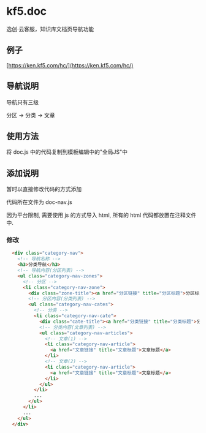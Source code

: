 # kf5.doc

逸创·云客服，知识库文档页导航功能

## 例子

[https://ken.kf5.com/hc/](https://ken.kf5.com/hc/)

## 导航说明

导航只有三级

分区 -> 分类 -> 文章

## 使用方法

将 doc.js 中的代码复制到模板编辑中的"全局JS"中

## 添加说明

暂时以直接修改代码的方式添加

代码所在文件为 doc-nav.js

因为平台限制, 需要使用 js 的方式导入 html, 所有的 html 代码都放置在注释文件中.

### 修改

```html
  <div class="category-nav">
    <!-- 导航名称 -->
    <h3>分类导航</h3>
    <!-- 导航内容(分区列表) -->
    <ul class="category-nav-zones">
      <!-- 分区 -->
      <li class="category-nav-zone">
        <div class="zone-title"><a href="分区链接" title="分区标题">分区标题</a></div>
        <!-- 分区内容(分类列表) -->
        <ul class="category-nav-cates">
          <!-- 分类 -->
          <li class="category-nav-cate">
            <div class="cate-title"><a href="分类链接" title="分类标题">分类标题</a></div>
            <!-- 分类内容(文章列表) -->
            <ul class="category-nav-articles">
              <!-- 文章(1) -->
              <li class="category-nav-article">
                <a href="文章链接" title="文章标题">文章标题</a>
              </li>
              <!-- 文章(2) -->
              <li class="category-nav-article">
                <a href="文章链接" title="文章标题">文章标题</a>
              </li>
            </ul>
          </li>
          ...
        </ul>
      </li>
      ...
    </ul>
  </div>
```

